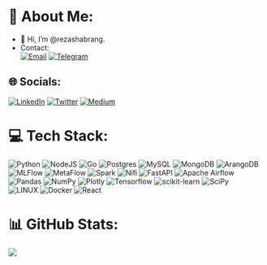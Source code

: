 # 💫 About Me:
- 👋 Hi, I’m @rezashabrang.
- Contact: <br>
[![Email](https://img.shields.io/badge/Email-%23D14836.svg?style=flat&logo=gmail&logoColor=white)](mailto:rezashabrang.m@gmail.com)
[![Telegram](https://img.shields.io/badge/Telegram-%232CA5E0.svg?style=flat&logo=telegram&logoColor=white)](https://t.me/rezashabrang)


## 🌐 Socials:
[![LinkedIn](https://img.shields.io/badge/LinkedIn-%230077B5.svg?logo=linkedin&logoColor=white)](https://www.linkedin.com/in/reza-shabrang-maryaan-35466b9b/) 
[![Twitter](https://img.shields.io/badge/Twitter-%231DA1F2.svg?logo=X&logoColor=white)](https://twitter.com/@rezashabrang) 
[![Medium](https://img.shields.io/badge/medium-%2312100E.svg?style=flat&logo=medium&logoColor=white)](https://medium.com/@rezashabrang.m) 

# 💻 Tech Stack:
![Python](https://img.shields.io/badge/python-3670A0?style=flat&logo=python&logoColor=ffdd54) ![NodeJS](https://img.shields.io/badge/node.js-%23339933.svg?style=flat&logo=node.js&logoColor=white) ![Go](https://img.shields.io/badge/Go-%2300ADD8.svg?style=flat&logo=go&logoColor=white) 
![Postgres](https://img.shields.io/badge/postgres-%23316192.svg?style=flat&logo=postgresql&logoColor=white) ![MySQL](https://img.shields.io/badge/mysql-%2300f.svg?style=flat&logo=mysql&logoColor=white) ![MongoDB](https://img.shields.io/badge/MongoDB-%234ea94b.svg?style=flat&logo=mongodb&logoColor=white) ![ArangoDB](https://img.shields.io/badge/ArangoDB-%23F37626.svg?style=flat&logo=arangodb&logoColor=white)  
![MLFlow](https://img.shields.io/badge/MLFlow-%23008FFF.svg?style=flat&logo=mlflow&logoColor=white) ![MetaFlow](https://img.shields.io/badge/MetaFlow-%23008080.svg?style=flat&logo=metaflow&logoColor=white) 
![Spark](https://img.shields.io/badge/Apache%20Spark-%23E25A1C.svg?style=flat&logo=apache-spark&logoColor=white) ![Nifi](https://img.shields.io/badge/Apache%20NiFi-%2300BCD4.svg?style=flat&logo=apache-nifi&logoColor=white)
![FastAPI](https://img.shields.io/badge/FastAPI-005571?style=flat&logo=fastapi) ![Apache Airflow](https://img.shields.io/badge/Apache%20Airflow-017CEE?style=flat&logo=Apache%20Airflow&logoColor=white)    
![Pandas](https://img.shields.io/badge/pandas-%23150458.svg?style=flat&logo=pandas&logoColor=white) ![NumPy](https://img.shields.io/badge/numpy-%23013243.svg?style=flat&logo=numpy&logoColor=white) ![Plotly](https://img.shields.io/badge/Plotly-%233F4F75.svg?style=flat&logo=plotly&logoColor=white) ![Tensorflow](https://img.shields.io/badge/tensorflow-%23FF6F00.svg?style=flat&logo=tensorflow&logoColor=white) ![scikit-learn](https://img.shields.io/badge/scikit--learn-%23F7931E.svg?style=flat&logo=scikit-learn&logoColor=white) ![SciPy](https://img.shields.io/badge/SciPy-%230C55A5.svg?style=flat&logo=scipy&logoColor=%white)   
![LINUX](https://img.shields.io/badge/Linux-FCC624?style=flat&logo=linux&logoColor=black) ![Docker](https://img.shields.io/badge/docker-%230db7ed.svg?style=flat&logo=docker&logoColor=white) ![React](https://img.shields.io/badge/react-%2320232a.svg?style=flat&logo=react&logoColor=%2361DAFB)

# 📊 GitHub Stats:
![](https://github-readme-stats.vercel.app/api/top-langs/?username=rezashabrang&theme=radical&hide_border=false&include_all_commits=true&count_private=false&layout=compact)


<!-- Proudly created with GPRM ( https://gprm.itsvg.in ) -->

